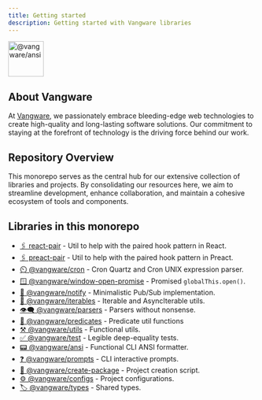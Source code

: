 ```yaml
---
title: Getting started
description: Getting started with Vangware libraries
---
```


<img id="logo" alt="@vangware/ansi" src="https://vangware.com/logo.svg" height="72" />

## About Vangware

At [Vangware][vangware], we passionately embrace bleeding-edge web technologies
to create high-quality and long-lasting software solutions. Our commitment to
staying at the forefront of technology is the driving force behind our work.

## Repository Overview

This monorepo serves as the central hub for our extensive collection of
libraries and projects. By consolidating our resources here, we aim to
streamline development, enhance collaboration, and maintain a cohesive ecosystem
of tools and components.

## Libraries in this monorepo

-   [🖇️ react-pair][react_pair] - Util to help with the paired hook pattern in
    React.
-   [🖇️ preact-pair][preact_pair] - Util to help with the paired hook pattern in
    Preact.
-   [⏲️ @vangware/cron][cron] - Cron Quartz and Cron UNIX expression parser.
-   [🪟 @vangware/window-open-promise][window-open-promise] - Promised
    `globalThis.open()`.
-   [📣 @vangware/notify][notify] - Minimalistic Pub/Sub implementation.
-   [🔁 @vangware/iterables][iterables] - Iterable and AsyncIterable utils.
-   [👁️‍🗨️ @vangware/parsers][parsers] - Parsers without nonsense.
-   [🧐 @vangware/predicates][predicates] - Predicate util functions
-   [⚒️ @vangware/utils][utils] - Functional utils.
-   [✅ @vangware/test][test] - Legible deep-equality tests.
-   [📟 @vangware/ansi][ansi] - Functional CLI ANSI formatter.
-   [❓ @vangware/prompts][prompts] - CLI interactive prompts.
-   [🚧 @vangware/create-package][create-package] - Project creation script.
-   [⚙️ @vangware/configs][configs] - Project configurations.
-   [🏷️ @vangware/types][types] - Shared types.

<!-- Links -->

[react_pair]: /libraries/react_pair/
[preact_pair]: /libraries/preact_pair/
[cron]: /libraries/vangware_cron/
[window-open-promise]: /libraries/vangware_window_open_promise/
[notify]: /libraries/vangware_notify/
[iterables]: /libraries/vangware_iterables/
[parsers]: /libraries/vangware_parsers/
[predicates]: /libraries/vangware_predicates/
[utils]: /libraries/vangware_utils/
[test]: /libraries/vangware_test/
[ansi]: /libraries/vangware_ansi/
[prompts]: /libraries/vangware_prompts/
[create-package]: /libraries/vangware_create_package/
[configs]: /libraries/vangware_configs/
[types]: /libraries/vangware_types/
[vangware]: /
